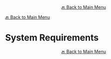 

<p align="center"><a href="https://github.com/timedilationv2/trikiwiki/wiki">🔙 Back to Main Menu</a></p>

[🔙 Back to Main Menu](../../README.md)

# System Requirements


<p align="center"><a href="https://github.com/timedilationv2/trikiwiki/wiki">🔙 Back to Main Menu</a></p>


